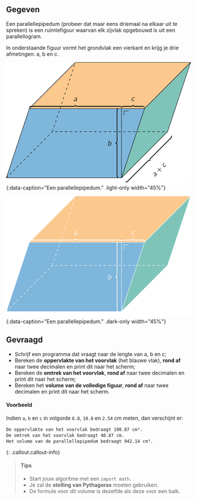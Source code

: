 ## Gegeven
Een parallellepipedum (probeer dat maar eens driemaal na elkaar uit te spreken) is een ruimtefiguur waarvan elk zijvlak opgebouwd is uit een parallellogram. 

In onderstaande figuur vormt het grondvlak een vierkant en krijg je drie afmetingen: a, b en c.

![Een parallellepipedum.](media/image.png "Een parallellepipedum."){:data-caption="Een parallellepipedum." .light-only width="45%"}

![Een parallellepipedum.](media/image_dark.png "Een parallellepipedum."){:data-caption="Een parallellepipedum." .dark-only width="45%"}


## Gevraagd
* Schrijf een programma dat vraagt naar de lengte van a, b en c; 
* Bereken de **oppervlakte van het voorvlak** (het blauwe vlak), **rond af** naar twee decimalen en print dit naar het scherm; 
* Bereken de **omtrek van het voorvlak**, **rond af** naar twee decimalen en print dit naar het scherm; 
* Bereken het **volume van de volledige figuur**, **rond af** naar twee decimalen en print dit naar het scherm.


#### Voorbeeld
Indien `a`, `b` en `c` in volgorde `6.8`, `10.8` en `2.54` cm meten, dan verschijnt er:

```
De oppervlakte van het voorvlak bedraagt 100.87 cm².
De omtrek van het voorvlak bedraagt 40.87 cm.
Het volume van de parallellepipedum bedraagt 942.14 cm³.
```

{: .callout.callout-info}
>#### Tips
> * Start jouw algoritme met een `import math`.
> * Je zal de **stelling van Pythagoras** moeten gebruiken.  
> * De formule voor dit volume is dezelfde als deze voor een balk. 




